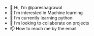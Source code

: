 - 👋 Hi, I’m @pareshagrawal
- 👀 I’m interested in Machine learning
- 🌱 I’m currently learning python
- 💞️ I’m looking to collaborate on projects
- 📫 How to reach me by the email

<!---
pareshagrawal/pareshagrawal is a ✨ special ✨ repository because its `README.md` (this file) appears on your GitHub profile.
You can click the Preview link to take a look at your changes.
--->
